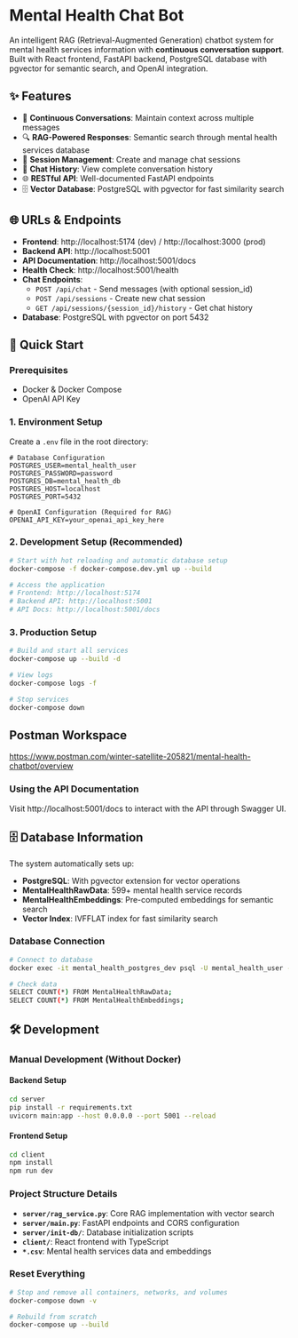 # Mental Health Chat Bot

An intelligent RAG (Retrieval-Augmented Generation) chatbot system for mental health services information with **continuous conversation support**. Built with React frontend, FastAPI backend, PostgreSQL database with pgvector for semantic search, and OpenAI integration.

## ✨ Features

- 🤖 **Continuous Conversations**: Maintain context across multiple messages
- 🔍 **RAG-Powered Responses**: Semantic search through mental health services database
- 💬 **Session Management**: Create and manage chat sessions
- 📝 **Chat History**: View complete conversation history
- 🌐 **RESTful API**: Well-documented FastAPI endpoints
- 🗄️ **Vector Database**: PostgreSQL with pgvector for fast similarity search

## 🌐 URLs & Endpoints

- **Frontend**: http://localhost:5174 (dev) / http://localhost:3000 (prod)
- **Backend API**: http://localhost:5001
- **API Documentation**: http://localhost:5001/docs
- **Health Check**: http://localhost:5001/health
- **Chat Endpoints**:
  - `POST /api/chat` - Send messages (with optional session_id)
  - `POST /api/sessions` - Create new chat session
  - `GET /api/sessions/{session_id}/history` - Get chat history
- **Database**: PostgreSQL with pgvector on port 5432

## 🚀 Quick Start

### Prerequisites

- Docker & Docker Compose
- OpenAI API Key

### 1. Environment Setup

Create a `.env` file in the root directory:

```env
# Database Configuration
POSTGRES_USER=mental_health_user
POSTGRES_PASSWORD=password
POSTGRES_DB=mental_health_db
POSTGRES_HOST=localhost
POSTGRES_PORT=5432

# OpenAI Configuration (Required for RAG)
OPENAI_API_KEY=your_openai_api_key_here
```

### 2. Development Setup (Recommended)

```bash
# Start with hot reloading and automatic database setup
docker-compose -f docker-compose.dev.yml up --build

# Access the application
# Frontend: http://localhost:5174
# Backend API: http://localhost:5001
# API Docs: http://localhost:5001/docs
```

### 3. Production Setup

```bash
# Build and start all services
docker-compose up --build -d

# View logs
docker-compose logs -f

# Stop services
docker-compose down
```

## Postman Workspace

https://www.postman.com/winter-satellite-205821/mental-health-chatbot/overview

### Using the API Documentation

Visit http://localhost:5001/docs to interact with the API through Swagger UI.

## 🗄️ Database Information

The system automatically sets up:

- **PostgreSQL**: With pgvector extension for vector operations
- **MentalHealthRawData**: 599+ mental health service records
- **MentalHealthEmbeddings**: Pre-computed embeddings for semantic search
- **Vector Index**: IVFFLAT index for fast similarity search

### Database Connection

```bash
# Connect to database
docker exec -it mental_health_postgres_dev psql -U mental_health_user -d mental_health_db

# Check data
SELECT COUNT(*) FROM MentalHealthRawData;
SELECT COUNT(*) FROM MentalHealthEmbeddings;
```

## 🛠️ Development

### Manual Development (Without Docker)

#### Backend Setup

```bash
cd server
pip install -r requirements.txt
uvicorn main:app --host 0.0.0.0 --port 5001 --reload
```

#### Frontend Setup

```bash
cd client
npm install
npm run dev
```

### Project Structure Details

- **`server/rag_service.py`**: Core RAG implementation with vector search
- **`server/main.py`**: FastAPI endpoints and CORS configuration
- **`server/init-db/`**: Database initialization scripts
- **`client/`**: React frontend with TypeScript
- **`*.csv`**: Mental health services data and embeddings

### Reset Everything

```bash
# Stop and remove all containers, networks, and volumes
docker-compose down -v

# Rebuild from scratch
docker-compose up --build
```
